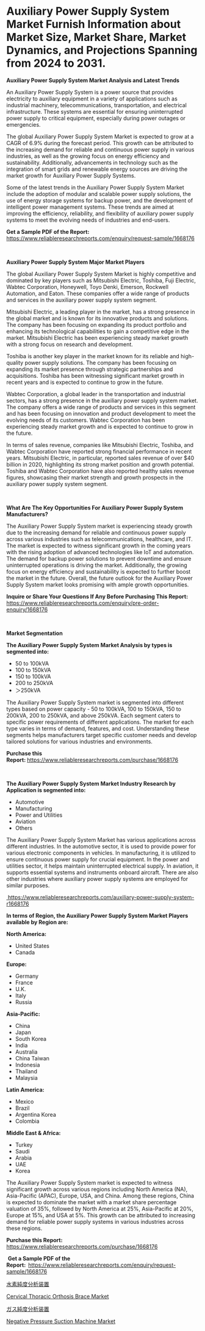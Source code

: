 <p><h1>Auxiliary Power Supply System Market Furnish Information about Market Size, Market Share, Market Dynamics, and Projections Spanning from 2024 to 2031.</h1></p><p><strong>Auxiliary Power Supply System Market Analysis and Latest Trends</strong></p>
<p><p>An Auxiliary Power Supply System is a power source that provides electricity to auxiliary equipment in a variety of applications such as industrial machinery, telecommunications, transportation, and electrical infrastructure. These systems are essential for ensuring uninterrupted power supply to critical equipment, especially during power outages or emergencies. </p><p>The global Auxiliary Power Supply System Market is expected to grow at a CAGR of 6.9% during the forecast period. This growth can be attributed to the increasing demand for reliable and continuous power supply in various industries, as well as the growing focus on energy efficiency and sustainability. Additionally, advancements in technology such as the integration of smart grids and renewable energy sources are driving the market growth for Auxiliary Power Supply Systems.</p><p>Some of the latest trends in the Auxiliary Power Supply System Market include the adoption of modular and scalable power supply solutions, the use of energy storage systems for backup power, and the development of intelligent power management systems. These trends are aimed at improving the efficiency, reliability, and flexibility of auxiliary power supply systems to meet the evolving needs of industries and end-users.</p></p>
<p><strong>Get a Sample PDF of the Report:&nbsp;</strong> <a href="https://www.reliableresearchreports.com/enquiry/request-sample/1668176">https://www.reliableresearchreports.com/enquiry/request-sample/1668176</a></p>
<p>&nbsp;</p>
<p><strong>Auxiliary Power Supply System Major Market Players</strong></p>
<p><p>The global Auxiliary Power Supply System Market is highly competitive and dominated by key players such as Mitsubishi Electric, Toshiba, Fuji Electric, Wabtec Corporation, Honeywell, Toyo Denki, Emerson, Rockwell Automation, and Eaton. These companies offer a wide range of products and services in the auxiliary power supply system segment.</p><p>Mitsubishi Electric, a leading player in the market, has a strong presence in the global market and is known for its innovative products and solutions. The company has been focusing on expanding its product portfolio and enhancing its technological capabilities to gain a competitive edge in the market. Mitsubishi Electric has been experiencing steady market growth with a strong focus on research and development.</p><p>Toshiba is another key player in the market known for its reliable and high-quality power supply solutions. The company has been focusing on expanding its market presence through strategic partnerships and acquisitions. Toshiba has been witnessing significant market growth in recent years and is expected to continue to grow in the future.</p><p>Wabtec Corporation, a global leader in the transportation and industrial sectors, has a strong presence in the auxiliary power supply system market. The company offers a wide range of products and services in this segment and has been focusing on innovation and product development to meet the evolving needs of its customers. Wabtec Corporation has been experiencing steady market growth and is expected to continue to grow in the future.</p><p>In terms of sales revenue, companies like Mitsubishi Electric, Toshiba, and Wabtec Corporation have reported strong financial performance in recent years. Mitsubishi Electric, in particular, reported sales revenue of over $40 billion in 2020, highlighting its strong market position and growth potential. Toshiba and Wabtec Corporation have also reported healthy sales revenue figures, showcasing their market strength and growth prospects in the auxiliary power supply system segment.</p></p>
<p>&nbsp;</p>
<p><strong>What Are The Key Opportunities For Auxiliary Power Supply System Manufacturers?</strong></p>
<p><p>The Auxiliary Power Supply System market is experiencing steady growth due to the increasing demand for reliable and continuous power supply across various industries such as telecommunications, healthcare, and IT. The market is expected to witness significant growth in the coming years with the rising adoption of advanced technologies like IoT and automation. The demand for backup power solutions to prevent downtime and ensure uninterrupted operations is driving the market. Additionally, the growing focus on energy efficiency and sustainability is expected to further boost the market in the future. Overall, the future outlook for the Auxiliary Power Supply System market looks promising with ample growth opportunities.</p></p>
<p><strong>Inquire or Share Your Questions If Any Before Purchasing This Report:</strong> <a href="https://www.reliableresearchreports.com/enquiry/pre-order-enquiry/1668176">https://www.reliableresearchreports.com/enquiry/pre-order-enquiry/1668176</a></p>
<p>&nbsp;</p>
<p><strong>Market Segmentation</strong></p>
<p><strong>The Auxiliary Power Supply System Market Analysis by types is segmented into:</strong></p>
<p><ul><li>50 to 100kVA</li><li>100 to 150kVA</li><li>150 to 100kVA</li><li>200 to 250kVA</li><li>＞250kVA</li></ul></p>
<p><p>The Auxiliary Power Supply System market is segmented into different types based on power capacity - 50 to 100kVA, 100 to 150kVA, 150 to 200kVA, 200 to 250kVA, and above 250kVA. Each segment caters to specific power requirements of different applications. The market for each type varies in terms of demand, features, and cost. Understanding these segments helps manufacturers target specific customer needs and develop tailored solutions for various industries and environments.</p></p>
<p><strong>Purchase this Report:&nbsp;</strong><a href="https://www.reliableresearchreports.com/purchase/1668176">https://www.reliableresearchreports.com/purchase/1668176</a></p>
<p>&nbsp;</p>
<p><strong>The Auxiliary Power Supply System Market Industry Research by Application is segmented into:</strong></p>
<p><ul><li>Automotive</li><li>Manufacturing</li><li>Power and Utilities</li><li>Aviation</li><li>Others</li></ul></p>
<p><p>The Auxiliary Power Supply System Market has various applications across different industries. In the automotive sector, it is used to provide power for various electronic components in vehicles. In manufacturing, it is utilized to ensure continuous power supply for crucial equipment. In the power and utilities sector, it helps maintain uninterrupted electrical supply. In aviation, it supports essential systems and instruments onboard aircraft. There are also other industries where auxiliary power supply systems are employed for similar purposes.</p></p>
<p><a href="https://www.reliableresearchreports.com/auxiliary-power-supply-system-r1668176">&nbsp;https://www.reliableresearchreports.com/auxiliary-power-supply-system-r1668176</a></p>
<p><strong>In terms of Region, the Auxiliary Power Supply System Market Players available by Region are:</strong></p>
<p>
    <p> <strong> North America: </strong>
        <ul>
            <li>United States</li>
            <li>Canada</li>
        </ul>
        </p> 
    <p> <strong> Europe: </strong>
        <ul>
            <li>Germany</li>
            <li>France</li>
            <li>U.K.</li>
            <li>Italy</li>
            <li>Russia</li>
        </ul>
        </p> 
    <p> <strong> Asia-Pacific: </strong>
        <ul>
            <li>China</li>
            <li>Japan</li>
            <li>South Korea</li>
            <li>India</li>
            <li>Australia</li>
            <li>China Taiwan</li>
            <li>Indonesia</li>
            <li>Thailand</li>
            <li>Malaysia</li>
        </ul>
        </p> 
    <p> <strong> Latin America: </strong>
        <ul>
            <li>Mexico</li>
            <li>Brazil</li>
            <li>Argentina Korea</li>
            <li>Colombia</li>
        </ul>
        </p> 
    <p> <strong> Middle East & Africa: </strong>
        <ul>
            <li>Turkey</li>
            <li>Saudi</li>
            <li>Arabia</li>
            <li>UAE</li>
            <li>Korea</li>
        </ul>
    </p>
    </p>
<p><p>The Auxiliary Power Supply System market is expected to witness significant growth across various regions including North America (NA), Asia-Pacific (APAC), Europe, USA, and China. Among these regions, China is expected to dominate the market with a market share percentage valuation of 35%, followed by North America at 25%, Asia-Pacific at 20%, Europe at 15%, and USA at 5%. This growth can be attributed to increasing demand for reliable power supply systems in various industries across these regions.</p></p>
<p><strong>Purchase this Report: </strong><a href="https://www.reliableresearchreports.com/purchase/1668176">https://www.reliableresearchreports.com/purchase/1668176</a></p>
<p>&nbsp;<strong>Get a Sample PDF of the Report:&nbsp;&nbsp;</strong><a href="https://www.reliableresearchreports.com/enquiry/request-sample/1668176">https://www.reliableresearchreports.com/enquiry/request-sample/1668176</a></p>
<p><strong></strong></p>
<p><p><a href="https://github.com/RudySimonis2023/Market-Research-Report-List-1/blob/main/299674953495.md">水素純度分析装置</a></p><p><a href="https://www.linkedin.com/pulse/analyzing-cervical-thoracic-orthosis-brace-market-global-industry-jcloe">Cervical Thoracic Orthosis Brace Market</a></p><p><a href="https://github.com/mm14022023/Market-Research-Report-List-1/blob/main/695033553494.md">ガス純度分析装置</a></p><p><a href="https://www.linkedin.com/pulse/negative-pressure-suction-machine-market-insight-trends-growth-uhste">Negative Pressure Suction Machine Market</a></p></p>